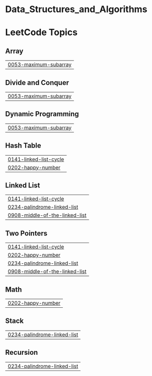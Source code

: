 # Data_Structures_and_Algorithms
<!---LeetCode Topics Start-->
# LeetCode Topics
## Array
|  |
| ------- |
| [0053-maximum-subarray](https://github.com/Ashmita67/Data_Structures_and_Algorithms/tree/master/0053-maximum-subarray) |
## Divide and Conquer
|  |
| ------- |
| [0053-maximum-subarray](https://github.com/Ashmita67/Data_Structures_and_Algorithms/tree/master/0053-maximum-subarray) |
## Dynamic Programming
|  |
| ------- |
| [0053-maximum-subarray](https://github.com/Ashmita67/Data_Structures_and_Algorithms/tree/master/0053-maximum-subarray) |
## Hash Table
|  |
| ------- |
| [0141-linked-list-cycle](https://github.com/Ashmita67/Data_Structures_and_Algorithms/tree/master/0141-linked-list-cycle) |
| [0202-happy-number](https://github.com/Ashmita67/Data_Structures_and_Algorithms/tree/master/0202-happy-number) |
## Linked List
|  |
| ------- |
| [0141-linked-list-cycle](https://github.com/Ashmita67/Data_Structures_and_Algorithms/tree/master/0141-linked-list-cycle) |
| [0234-palindrome-linked-list](https://github.com/Ashmita67/Data_Structures_and_Algorithms/tree/master/0234-palindrome-linked-list) |
| [0908-middle-of-the-linked-list](https://github.com/Ashmita67/Data_Structures_and_Algorithms/tree/master/0908-middle-of-the-linked-list) |
## Two Pointers
|  |
| ------- |
| [0141-linked-list-cycle](https://github.com/Ashmita67/Data_Structures_and_Algorithms/tree/master/0141-linked-list-cycle) |
| [0202-happy-number](https://github.com/Ashmita67/Data_Structures_and_Algorithms/tree/master/0202-happy-number) |
| [0234-palindrome-linked-list](https://github.com/Ashmita67/Data_Structures_and_Algorithms/tree/master/0234-palindrome-linked-list) |
| [0908-middle-of-the-linked-list](https://github.com/Ashmita67/Data_Structures_and_Algorithms/tree/master/0908-middle-of-the-linked-list) |
## Math
|  |
| ------- |
| [0202-happy-number](https://github.com/Ashmita67/Data_Structures_and_Algorithms/tree/master/0202-happy-number) |
## Stack
|  |
| ------- |
| [0234-palindrome-linked-list](https://github.com/Ashmita67/Data_Structures_and_Algorithms/tree/master/0234-palindrome-linked-list) |
## Recursion
|  |
| ------- |
| [0234-palindrome-linked-list](https://github.com/Ashmita67/Data_Structures_and_Algorithms/tree/master/0234-palindrome-linked-list) |
<!---LeetCode Topics End-->